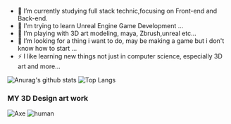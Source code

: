 - 🔭 I’m currently studying full stack technic,focusing on Front-end and Back-end.
- 🌱 I'm trying to learn Unreal Engine Game Development ...
- 👯 I’m playing with 3D art modeling, maya, Zbrush,unreal etc...
- 🤔 I’m looking for a thing i want to do, may be making a game but i don't know how to start ...
- ⚡ I like learning new things not just in computer science, especially 3D art and more...


![Anurag's github stats](https://github-readme-stats.vercel.app/api?username=RyanTokManMokMTM&theme=great-gatsby&show_icons=true)
![Top Langs](https://github-readme-stats.vercel.app/api/top-langs/?username=RyanTokManMokMTM&theme=great-gatsby)



### MY 3D Design art work
![Axe](https://upload.cc/i1/2021/07/10/8BkzIH.png)
![human](https://i.ibb.co/ZB6mzy0/human.jpg)


<!--
**RyanTokManMokMTM/RyanTokManMokMTM** is a ✨ _special_ ✨ repository because its `README.md` (this file) appears on your GitHub profile.

Here are some ideas to get you started:

- 🔭 I’m currently working on ...
- 🌱 I’m currently learning ...
- 👯 I’m looking to collaborate on ...
- 🤔 I’m looking for help with ...
- 💬 Ask me about ...
- 📫 How to reach me: ...
- 😄 Pronouns: ...
- ⚡ Fun fact: ...
-->

